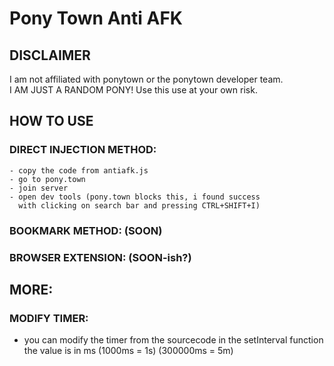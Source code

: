 # Pony Town Anti AFK

## DISCLAIMER
I am not affiliated with ponytown or the ponytown developer team.  
I AM JUST A RANDOM PONY! Use this use at your own risk.

## HOW TO USE
### DIRECT INJECTION METHOD: 
```
- copy the code from antiafk.js
- go to pony.town
- join server
- open dev tools (pony.town blocks this, i found success
  with clicking on search bar and pressing CTRL+SHIFT+I)
```

### BOOKMARK METHOD: (SOON)
### BROWSER EXTENSION: (SOON-ish?)

## MORE:
### MODIFY TIMER:
  - you can modify the timer from the sourcecode in the setInterval function
    the value is in ms (1000ms = 1s) (300000ms = 5m)